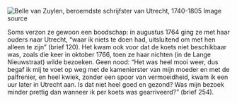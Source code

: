 ![ Belle van Zuylen, beroemdste schrijfster van Utrecht, 1740-1805](/assets/data-models/stories/20210000022_bvz_belle-van-zuylen-beroemdste-schrijfster-van-utrecht-1740-1805/featured.jpg)
<utm-source sourceUrl="https://hetutrechtsarchief.nl/beeldmateriaal/detail/ba4692ab-ee67-5856-be4b-1d99c9341969">Image source</utm-source>

Soms verzon ze gewoon een boodschap: in augustus 1764 ging ze met haar ouders naar Utrecht, “waar ik niets te doen had, uitsluitend om met hen alleen te zijn” (brief 120). Het kwam ook voor dat de koets niet beschikbaar was, zoals die keer in oktober 1766, toen ze haar nichten (in de Lange Nieuwstraat) wilde bezoeken. Geen nood: “Het was heel mooi weer, dus begaf ik mij te voet op weg met de kamenierster van mijn moeder en met de palfrenier, en heel kwiek, zonder een spoor van vermoeidheid, kwam ik een uur later in Utrecht aan. Is dat niet heel goed en gezond? Was mijn bezoek minder prettig dan wanneer ik per koets was gearriveerd?” (brief 254).
